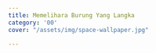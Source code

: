 ```yaml
---
title: Memelihara Burung Yang Langka
category: '00'
cover: "/assets/img/space-wallpaper.jpg"

---
```

